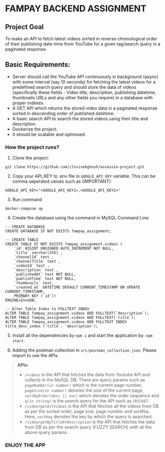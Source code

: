 # FAMPAY BACKEND ASSIGNMENT

## Project Goal

To make an API to fetch latest videos sorted in reverse chronological order of their publishing date-time from YouTube for a given tag/search query in a paginated response.

## Basic Requirements:

- Server should call the YouTube API continuously in background (async) with some interval (say 10 seconds) for fetching the latest videos for a predefined search query and should store the data of videos (specifically these fields - Video title, description, publishing datetime, thumbnails URLs and any other fields you require) in a database with proper indexes.
- A GET API which returns the stored video data in a paginated response sorted in descending order of published datetime.
- A basic search API to search the stored videos using their title and description.
- Dockerize the project.
- It should be scalable and optimised.

### How the project runs?

1. Clone the project:

```
git clone https://github.com/itsvivekghosh/assassin-project.git
```

2. Copy your API_KEY to .env file in `GOOGLE_API_KEY` variable. This can be comma seperated values such as (IMPORTANT):

```
GOOGLE_API_KEY="<GOOGLE_API_KEY1>,<GOOGLE_API_KEY2>"
```

3. Run command

```
docker-compose up
```

4. Create the database using the command in MySQL Command Line:

```
-- CREATE DATABASE
CREATE DATABASE IF NOT EXISTS fampay_assignment;

-- CREATE TABLE
CREATE TABLE IF NOT EXISTS fampay_assignment.videos (
	`id` BIGINT UNSIGNED AUTO_INCREMENT NOT NULL,
	`title` varchar(255) ,
	`channelId` text ,
	`channelTitle` text ,
	`videoId` text ,
	`description` text ,
	`publishedAt` text NOT NULL,
	`publishTime` text NOT NULL,
	`thumbnails` text,
    `created_at` DATETIME DEFAULT CURRENT_TIMESTAMP ON UPDATE CURRENT_TIMESTAMP,
	PRIMARY KEY (`id`))
ENGINE=InnoDB;

-- Alter Table Index to FULLTEXT INDEX
ALTER TABLE fampay_assignment.videos ADD FULLTEXT(`description`);
ALTER TABLE fampay_assignment.videos ADD FULLTEXT(`title`);
ALTER TABLE fampay_assignment.videos ADD FULLTEXT INDEX title_desc_index (`title`, `description`);
```

5. Install all the dependencies by `npm i` and start the application by: `npm start`.

6. Adding the postman collection in `src/postman_collection.json`. Please import to use the APIs.

> **APIs:**
>
> - `/videos` is the API that fetches the data from Youtube API and collects in the MySQL DB. There are query params such as `pageNumber(in number)` which is the current page number, `pageSize(in number)` denotes the size of the current page, `sortByOrder(desc || asc)` which denotes the order sequence and `q(in string)` is the search query for the API such as `CRICKET`.
> - `/video/getAllVideos` is the API that fetches all the videos from DB as per the sorted order, page size, page number and sortKey. Here, `sortKey` denotes the key by which the query is searched.
> - `/video/getByTitleOrDescription` is the API that fetches the data from DB as per the search query (FUZZY SEARCH) with all the above query params.

### ENJOY THE APP
